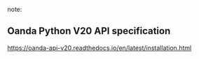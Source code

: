 note:

## Oanda Python V20 API  specification
https://oanda-api-v20.readthedocs.io/en/latest/installation.html